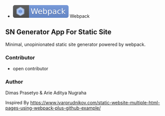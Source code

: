 - [![webpack](./src/assets/svg/badges/webpack.svg)](https://badges.aleen42.com/src/webpack.svg) Webpack

## SN Generator App For Static Site

Minimal, unopinionated static site generator powered by webpack.

### Contributor
- open contributor 

### Author 
Dimas Prasetyo & Arie Aditya Nugraha 

Inspired By https://www.ivarprudnikov.com/static-website-multiple-html-pages-using-webpack-plus-github-example/

